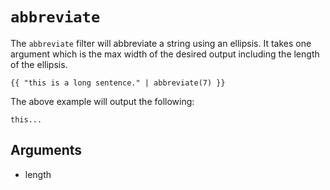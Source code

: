 # `abbreviate`
The `abbreviate` filter will abbreviate a string using an ellipsis. It takes one argument which is the max
width of the desired output including the length of the ellipsis.
```twig
{{ "this is a long sentence." | abbreviate(7) }}
```
The above example will output the following:
```twig
this...
```

## Arguments
- length